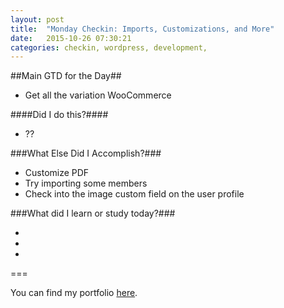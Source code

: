 ```yaml
---
layout: post
title:  "Monday Checkin: Imports, Customizations, and More"
date:   2015-10-26 07:30:21
categories: checkin, wordpress, development, 
---
```


##Main GTD for the Day##

- Get all the variation WooCommerce

####Did I do this?####

- ??

###What Else Did I Accomplish?###

- Customize PDF
- Try importing some members
- Check into the image custom field on the user profile

###What did I learn or study today?###

- 
- 
- 

===

You can find my portfolio [here][FPSportfolio].


[FPSportfolio]: http://finchproservices.com/portfolio
